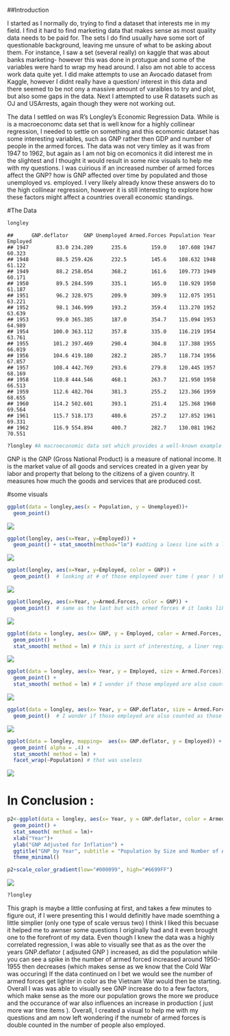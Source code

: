 \#\#Introduction

I started as I normally do, trying to find a dataset that interests me
in my field. I find it hard to find marketing data that makes sense as
most quality data needs to be paid for. The sets I do find usually have
some sort of questionable background, leaving me unsure of what to be
asking about them. For instance, I saw a set (several really) on kaggle
that was about banks marketing- however this was done in protugue and
some of the variables were hard to wrap my head around. I also am not
able to access work data quite yet. I did make attempts to use an
Avocado dataset from Kaggle, however I didnt really have a question/
interest in this data and there seemed to be not ony a massive amount of
varaibles to try and plot, but also some gaps in the data. Next I
attempted to use R datasets such as OJ and USArrests, again though they
were not working out.

The data I settled on was R’s Longley’s Economic Regression Data. While
is is a macroeconomc data set that is well know for a highly collinear
regression, I needed to settle on something and this ecomomic dataset
has some interesting variables, such as GNP rather then GDP and number
of people in the armed forces. The data was not very timley as it was
from 1947 to 1962, but again as I am not big on ecomonics it did
interest me in the slightest and I thought it would result in some nice
visuals to help me with my questions. I was cuirious if an increased
number of armed forces affect the GNP? how is GNP affected over time by
populated and those unemployed vs. employed. I very likely already know
these answers do to the high collinear regression, however it is still
interesting to explore how these factors might affect a countries
overall economic standings.

\#The
    Data

``` r
longley
```

    ##      GNP.deflator     GNP Unemployed Armed.Forces Population Year Employed
    ## 1947         83.0 234.289      235.6        159.0    107.608 1947   60.323
    ## 1948         88.5 259.426      232.5        145.6    108.632 1948   61.122
    ## 1949         88.2 258.054      368.2        161.6    109.773 1949   60.171
    ## 1950         89.5 284.599      335.1        165.0    110.929 1950   61.187
    ## 1951         96.2 328.975      209.9        309.9    112.075 1951   63.221
    ## 1952         98.1 346.999      193.2        359.4    113.270 1952   63.639
    ## 1953         99.0 365.385      187.0        354.7    115.094 1953   64.989
    ## 1954        100.0 363.112      357.8        335.0    116.219 1954   63.761
    ## 1955        101.2 397.469      290.4        304.8    117.388 1955   66.019
    ## 1956        104.6 419.180      282.2        285.7    118.734 1956   67.857
    ## 1957        108.4 442.769      293.6        279.8    120.445 1957   68.169
    ## 1958        110.8 444.546      468.1        263.7    121.950 1958   66.513
    ## 1959        112.6 482.704      381.3        255.2    123.366 1959   68.655
    ## 1960        114.2 502.601      393.1        251.4    125.368 1960   69.564
    ## 1961        115.7 518.173      480.6        257.2    127.852 1961   69.331
    ## 1962        116.9 554.894      400.7        282.7    130.081 1962   70.551

``` r
?longley #A macroeconomic data set which provides a well-known example for a highly collinear regression.A data frame with 7 economical variables, observed yearly from 1947 to 1962 (n=16).
```

GNP is the GNP (Gross National Product) is a measure of national income.
It is the market value of all goods and services created in a given year
by labor and property that belong to the citizens of a given country. It
measures how much the goods and services that are produced cost.

\#some visuals

``` r
ggplot(data = longley,aes(x = Population, y = Unemployed))+
  geom_point()
```

![](finalhmwrk2_files/figure-gfm/unnamed-chunk-2-1.png)<!-- -->

``` r
ggplot(longley, aes(x=Year, y=Employed)) +
  geom_point() + stat_smooth(method="lm") #adding a loess line with a linear regression model 
```

![](finalhmwrk2_files/figure-gfm/unnamed-chunk-2-2.png)<!-- -->

``` r
ggplot(longley, aes(x=Year, y=Employed, color = GNP)) +
  geom_point()  # looking at # of those employeed over time ( year ) showing the GNP increase visually in color 
```

![](finalhmwrk2_files/figure-gfm/unnamed-chunk-2-3.png)<!-- -->

``` r
ggplot(longley, aes(x=Year, y=Armed.Forces, color = GNP)) +
  geom_point()  # same as the last but with armed forces # it looks like maybe there is a gap in the data or something else is occuring
```

![](finalhmwrk2_files/figure-gfm/unnamed-chunk-2-4.png)<!-- -->

``` r
ggplot(data = longley, aes(x= GNP, y = Employed, color = Armed.Forces, size = Population)) +
  geom_point() + 
  stat_smooth( method = lm) # this is sort of interesting, a liner regression model with a loess line showing the employement number by GNP, we also see the size of armed forces prevenalt with the color variation, dark being less light being more, but it gets a little intese with population also being reflected in the size of the data points, the bigger the point the larger the population 
```

![](finalhmwrk2_files/figure-gfm/unnamed-chunk-2-5.png)<!-- -->

``` r
ggplot(data = longley, aes(x= Year, y = Employed, size = Armed.Forces)) +
  geom_point() + 
  stat_smooth( method = lm) # I wonder if those employed are also counted as those in Armed.Forces 
```

![](finalhmwrk2_files/figure-gfm/unnamed-chunk-2-6.png)<!-- -->

``` r
ggplot(data = longley, aes(x= Year, y = GNP.deflator, size = Armed.Forces)) +
  geom_point()  # I wonder if those employed are also counted as those in Armed.Forces, in 1947-53 we have the Cold War, in the 60's there was the cuban missle crisis and the vietnam war 
```

![](finalhmwrk2_files/figure-gfm/unnamed-chunk-2-7.png)<!-- -->

``` r
ggplot(data = longley, mapping=  aes(x= GNP.deflator, y = Employed)) +
  geom_point( alpha = .4) + 
  stat_smooth( method = lm) + 
  facet_wrap(~Population) # that was useless 
```

![](finalhmwrk2_files/figure-gfm/unnamed-chunk-2-8.png)<!-- -->

# In Conclusion :

``` r
p2<-ggplot(data = longley, aes(x= Year, y = GNP.deflator, color = Armed.Forces, size = Population)) +
  geom_point() + 
  stat_smooth( method = lm)+
  xlab("Year")+
  ylab("GNP Adjusted for Inflation") +
  ggtitle("GNP by Year", subtitle = "Population by Size and Number of Armed Forces by Gradient")+
  theme_minimal()

p2+scale_color_gradient(low="#000099", high="#6699FF")
```

![](finalhmwrk2_files/figure-gfm/unnamed-chunk-3-1.png)<!-- -->

``` r
?longley
```

This graph is maybe a little confusing at first, and takes a few minutes
to figure out, if I were presenting this I would definitly have made
soemthing a little simplier (only one type of scale versus two) I think
I liked this becuase it helped me to awnser some questions I originally
had and it even brought one to the forefront of my data. Even though I
knew the data was a highly correlated regression, I was able to visually
see that as as the over the years GNP.deflator ( adjsuted GNP )
increased, as did the population while you can see a spike in the number
of armed forced increased around 1950-1955 then decreases (which makes
sense as we know that the Cold War was occuring) If the data continued
on I bet we would see the number of armed forces get lighter in color as
the Vietnam War would then be starting. Overall I was was able to
visually see GNP increase do to a few factors, which make sense as the
more our population grows the more we produce and the occurance of war
also influences an increase in production ( just more war time items ).
Overall, I created a visual to help me with my questions and am now left
wondering if the numebr of armed forces is double counted in the number
of people also employed.
